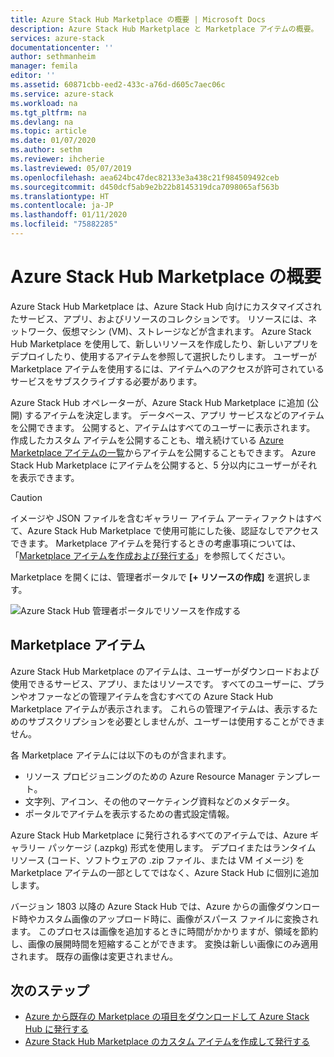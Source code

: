 ```yaml
---
title: Azure Stack Hub Marketplace の概要 | Microsoft Docs
description: Azure Stack Hub Marketplace と Marketplace アイテムの概要。
services: azure-stack
documentationcenter: ''
author: sethmanheim
manager: femila
editor: ''
ms.assetid: 60871cbb-eed2-433c-a76d-d605c7aec06c
ms.service: azure-stack
ms.workload: na
ms.tgt_pltfrm: na
ms.devlang: na
ms.topic: article
ms.date: 01/07/2020
ms.author: sethm
ms.reviewer: ihcherie
ms.lastreviewed: 05/07/2019
ms.openlocfilehash: aea624bc47dec82133e3a438c21f984509492ceb
ms.sourcegitcommit: d450dcf5ab9e2b22b8145319dca7098065af563b
ms.translationtype: HT
ms.contentlocale: ja-JP
ms.lasthandoff: 01/11/2020
ms.locfileid: "75882285"
---
```

# <a name="azure-stack-hub-marketplace-overview"></a>Azure Stack Hub Marketplace の概要

Azure Stack Hub Marketplace は、Azure Stack Hub 向けにカスタマイズされたサービス、アプリ、およびリソースのコレクションです。 リソースには、ネットワーク、仮想マシン (VM)、ストレージなどが含まれます。 Azure Stack Hub Marketplace を使用して、新しいリソースを作成したり、新しいアプリをデプロイしたり、使用するアイテムを参照して選択したりします。 ユーザーが Marketplace アイテムを使用するには、アイテムへのアクセスが許可されているサービスをサブスクライブする必要があります。

Azure Stack Hub オペレーターが、Azure Stack Hub Marketplace に追加 (公開) するアイテムを決定します。 データベース、アプリ サービスなどのアイテムを公開できます。 公開すると、アイテムはすべてのユーザーに表示されます。 作成したカスタム アイテムを公開することも、増え続けている [Azure Marketplace アイテムの一覧](azure-stack-marketplace-azure-items.md)からアイテムを公開することもできます。 Azure Stack Hub Marketplace にアイテムを公開すると、5 分以内にユーザーがそれを表示できます。

> [!CAUTION]  
> イメージや JSON ファイルを含むギャラリー アイテム アーティファクトはすべて、Azure Stack Hub Marketplace で使用可能にした後、認証なしでアクセスできます。 Marketplace アイテムを発行するときの考慮事項については、「[Marketplace アイテムを作成および発行する](azure-stack-create-and-publish-marketplace-item.md)」を参照してください。

Marketplace を開くには、管理者ポータルで **[+ リソースの作成]** を選択します。

![Azure Stack Hub 管理者ポータルでリソースを作成する](media/azure-stack-marketplace/marketplace1.png)

## <a name="marketplace-items"></a>Marketplace アイテム

Azure Stack Hub Marketplace のアイテムは、ユーザーがダウンロードおよび使用できるサービス、アプリ、またはリソースです。 すべてのユーザーに、プランやオファーなどの管理アイテムを含むすべての Azure Stack Hub Marketplace アイテムが表示されます。 これらの管理アイテムは、表示するためのサブスクリプションを必要としませんが、ユーザーは使用することができません。

各 Marketplace アイテムには以下のものが含まれます。

* リソース プロビジョニングのための Azure Resource Manager テンプレート。
* 文字列、アイコン、その他のマーケティング資料などのメタデータ。
* ポータルでアイテムを表示するための書式設定情報。

Azure Stack Hub Marketplace に発行されるすべてのアイテムでは、Azure ギャラリー パッケージ (.azpkg) 形式を使用します。 デプロイまたはランタイム リソース (コード、ソフトウェアの .zip ファイル、または VM イメージ) を Marketplace アイテムの一部としてではなく、Azure Stack Hub に個別に追加します。

バージョン 1803 以降の Azure Stack Hub では、Azure からの画像ダウンロード時やカスタム画像のアップロード時に、画像がスパース ファイルに変換されます。 このプロセスは画像を追加するときに時間がかかりますが、領域を節約し、画像の展開時間を短縮することができます。 変換は新しい画像にのみ適用されます。 既存の画像は変更されません。

## <a name="next-steps"></a>次のステップ

* [Azure から既存の Marketplace の項目をダウンロードして Azure Stack Hub に発行する](azure-stack-download-azure-marketplace-item.md)  
* [Azure Stack Hub Marketplace のカスタム アイテムを作成して発行する](azure-stack-create-and-publish-marketplace-item.md)
